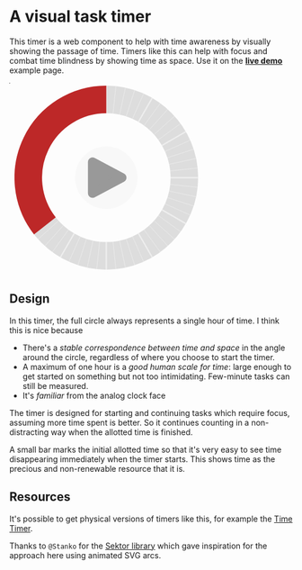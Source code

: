 # A visual task timer

This timer is a web component to help with time awareness by visually showing
the passage of time. Timers like this can help with focus and
combat time blindness by showing time as space. Use it on the [**live
demo**](https://c42f.github.io/tasktimer/index.html) example page.

[![Screenshot](screenshot.png)](https://c42f.github.io/tasktimer/index.html)

## Design

In this timer, the full circle always represents a single hour of time. I think
this is nice because
* There's a *stable correspondence between time and space* in the angle
  around the circle, regardless of where you choose to start the timer.
* A maximum of one hour is a *good human scale for time*: large enough to get
  started on something but not too intimidating. Few-minute tasks can still be
  measured.
* It's *familiar* from the analog clock face

The timer is designed for starting and continuing tasks which require focus,
assuming more time spent is better. So it continues counting in a
non-distracting way when the allotted time is finished.

A small bar marks the initial allotted time so that it's very easy to see time
disappearing immediately when the timer starts. This shows time as the precious
and non-renewable resource that it is.

## Resources

It's possible to get physical versions of timers like this, for example the
[Time Timer](https://www.timetimer.com).

Thanks to `@Stanko` for the [Sektor library](https://github.com/Stanko/sektor)
which gave inspiration for the approach here using animated SVG arcs.
